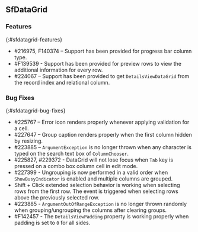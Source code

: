 ## SfDataGrid

### Features
{:#sfdatagrid-features}

* \#216975, F140374 – Support has been provided for progress bar column type.
* \#F139539 - Support has been provided for preview rows to view the additional information for every row.
* \#224067 – Support has been provided to get `DetailsViewDataGrid` from the record index and relational column.

### Bug Fixes
{:#sfdatagrid-bug-fixes}

* \#225767 – Error icon renders properly whenever applying validation for a cell.
* \#227647 – Group caption renders properly when the first column hidden by resizing.
* \#223885 – `ArgumentException` is no longer thrown when any character is typed on the search text box of `ColumnChooser`.
* \#225827, #229372 - DataGrid will not lose focus when `Tab` key is pressed on a combo box column cell in edit mode.
* \#227399 - Ungrouping is now performed in a valid order when `ShowBusyIndicator` is enabled and multiple columns are grouped.
* Shift + Click extended selection behavior is working when selecting rows from the first row. The event is triggered when selecting rows above the previously selected row.
* \#223885 - `ArgumentOutOfRangeException` is no longer thrown randomly when grouping/ungrouping the columns after clearing groups.
* \#F142457 - The `DetailsViewPadding` property is working properly when padding is set to `0` for all sides.
